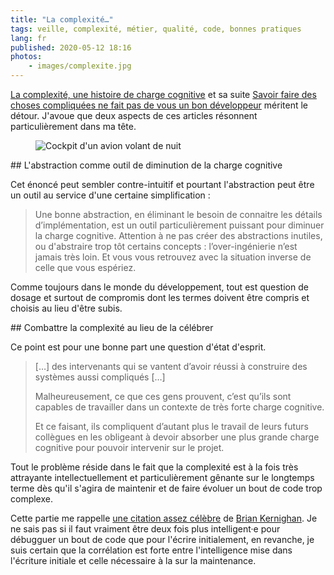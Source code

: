 ```yaml
---
title: "La complexité…"
tags: veille, complexité, métier, qualité, code, bonnes pratiques
lang: fr
published: 2020-05-12 18:16
photos:
    - images/complexite.jpg
---
```


[La complexité, une histoire de charge
cognitive](https://www.lilobase.me/la-complexite-une-histoire-de-charge-cognitive/)
et sa suite [Savoir faire des choses compliquées ne fait pas de vous un bon
développeur](https://www.lilobase.me/savoir-faire-des-choses-compliquees-ne-fait-pas-de-vous-un-bon-developpeur/)
méritent le détour. J'avoue que deux aspects de ces articles résonnent
particulièrement dans ma tête.

<figure class="object-center bordered">
    <img loading="lazy" src="/images/660x/complexite.jpg" alt="Cockpit d'un avion volant de nuit">
</figure>

## L'abstraction comme outil de diminution de la charge cognitive

Cet énoncé peut sembler contre-intuitif et pourtant l'abstraction peut être un
outil au service d'une certaine simplification :

> Une bonne abstraction, en éliminant le besoin de connaitre les détails
> d’implémentation, est un outil particulièrement puissant pour diminuer la
> charge cognitive. Attention à ne pas créer des abstractions inutiles, ou
> d'abstraire trop tôt certains concepts : l’over-ingénierie n’est jamais très
> loin. Et vous vous retrouvez avec la situation inverse de celle que vous
> espériez.

Comme toujours dans le monde du développement, tout est question de dosage et
surtout de compromis dont les termes doivent être compris et choisis au lieu
d'être subis.

## Combattre la complexité au lieu de la célébrer

Ce point est pour une bonne part une question d'état d'esprit.

> […] des intervenants qui se vantent d’avoir réussi à
> construire des systèmes aussi compliqués […]
>
> Malheureusement, ce que ces gens prouvent, c’est qu’ils sont capables de
> travailler dans un contexte de très forte charge cognitive.
>
> Et ce faisant, ils compliquent d’autant plus le travail de leurs futurs
> collègues en les obligeant à devoir absorber une plus grande charge cognitive
> pour pouvoir intervenir sur le projet.

Tout le problème réside dans le fait que la complexité est à la fois très
attrayante intellectuellement et particulièrement gênante sur le longtemps terme
dès qu'il s'agira de maintenir et de faire évoluer un bout de code trop
complexe.

Cette partie me rappelle [une citation assez
célèbre](https://www.azquotes.com/quote/669106) de [Brian
Kernighan](https://fr.wikipedia.org/wiki/Brian_Kernighan). Je ne sais pas si il
faut vraiment être deux fois plus intelligent·e pour débugguer un bout de code
que pour l'écrire initialement, en revanche, je suis certain que la corrélation est forte
entre l'intelligence mise dans l'écriture initiale et celle nécessaire à la sur
la maintenance.
